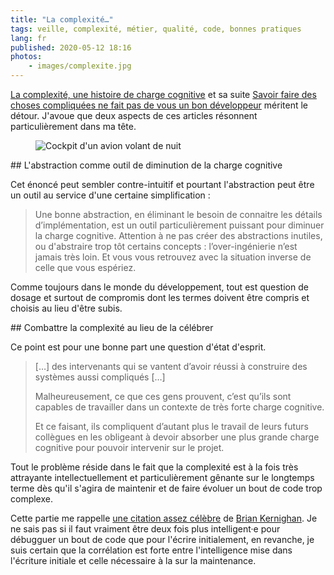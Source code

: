 ```yaml
---
title: "La complexité…"
tags: veille, complexité, métier, qualité, code, bonnes pratiques
lang: fr
published: 2020-05-12 18:16
photos:
    - images/complexite.jpg
---
```


[La complexité, une histoire de charge
cognitive](https://www.lilobase.me/la-complexite-une-histoire-de-charge-cognitive/)
et sa suite [Savoir faire des choses compliquées ne fait pas de vous un bon
développeur](https://www.lilobase.me/savoir-faire-des-choses-compliquees-ne-fait-pas-de-vous-un-bon-developpeur/)
méritent le détour. J'avoue que deux aspects de ces articles résonnent
particulièrement dans ma tête.

<figure class="object-center bordered">
    <img loading="lazy" src="/images/660x/complexite.jpg" alt="Cockpit d'un avion volant de nuit">
</figure>

## L'abstraction comme outil de diminution de la charge cognitive

Cet énoncé peut sembler contre-intuitif et pourtant l'abstraction peut être un
outil au service d'une certaine simplification :

> Une bonne abstraction, en éliminant le besoin de connaitre les détails
> d’implémentation, est un outil particulièrement puissant pour diminuer la
> charge cognitive. Attention à ne pas créer des abstractions inutiles, ou
> d'abstraire trop tôt certains concepts : l’over-ingénierie n’est jamais très
> loin. Et vous vous retrouvez avec la situation inverse de celle que vous
> espériez.

Comme toujours dans le monde du développement, tout est question de dosage et
surtout de compromis dont les termes doivent être compris et choisis au lieu
d'être subis.

## Combattre la complexité au lieu de la célébrer

Ce point est pour une bonne part une question d'état d'esprit.

> […] des intervenants qui se vantent d’avoir réussi à
> construire des systèmes aussi compliqués […]
>
> Malheureusement, ce que ces gens prouvent, c’est qu’ils sont capables de
> travailler dans un contexte de très forte charge cognitive.
>
> Et ce faisant, ils compliquent d’autant plus le travail de leurs futurs
> collègues en les obligeant à devoir absorber une plus grande charge cognitive
> pour pouvoir intervenir sur le projet.

Tout le problème réside dans le fait que la complexité est à la fois très
attrayante intellectuellement et particulièrement gênante sur le longtemps terme
dès qu'il s'agira de maintenir et de faire évoluer un bout de code trop
complexe.

Cette partie me rappelle [une citation assez
célèbre](https://www.azquotes.com/quote/669106) de [Brian
Kernighan](https://fr.wikipedia.org/wiki/Brian_Kernighan). Je ne sais pas si il
faut vraiment être deux fois plus intelligent·e pour débugguer un bout de code
que pour l'écrire initialement, en revanche, je suis certain que la corrélation est forte
entre l'intelligence mise dans l'écriture initiale et celle nécessaire à la sur
la maintenance.
